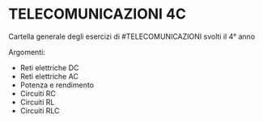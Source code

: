 # TELECOMUNICAZIONI 4C

Cartella generale degli esercizi di #TELECOMUNICAZIONI svolti il 4° anno

Argomenti:
- Reti elettriche DC
- Reti elettriche AC
- Potenza e rendimento
- Circuiti RC
- Circuiti RL
- Circuiti RLC
